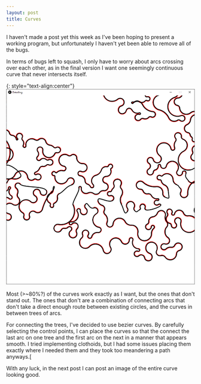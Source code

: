 ```yaml
---
layout: post
title: Curves
---
```


I haven't made a post yet this week as I've been hoping to present a working program, but unfortunately I haven't yet been able to remove all of the bugs.

In terms of bugs left to squash, I only have to worry about arcs crossing over each other, as in the final version I want one seemingly continuous curve that never intersects itself.

{: style="text-align:center"}
![A cherry picked snapshot of curves.](https://raw.githubusercontent.com/MichaelMBradley/Detailing/gh-pages/_assets/07-09/DecentSelection.png)

 Most (>~80%?) of the curves work exactly as I want, but the ones that don't stand out. The ones that don't are a combination of connecting arcs that don't take a direct enough route between existing circles, and the curves in between trees of arcs.

For connecting the trees, I've decided to use bezier curves. By carefully selecting the control points, I can place the curves so that the connect the last arc on one tree and the first arc on the next in a manner that appears smooth. I tried implementing clothoids, but I had some issues placing them exactly where I needed them and they took too meandering a path anyways.[

With any luck, in the next post I can post an image of the entire curve looking good.
